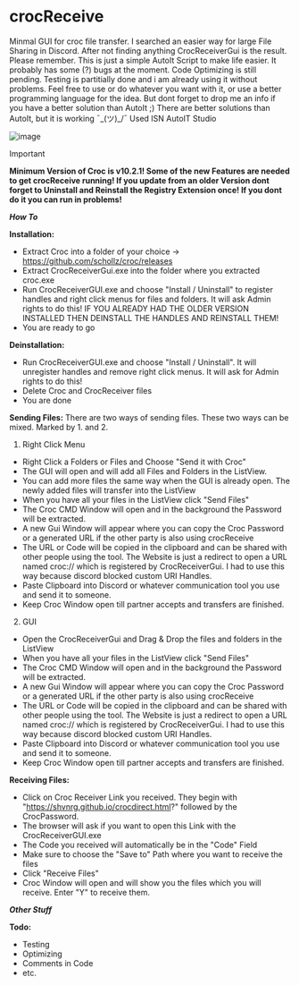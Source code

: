 # crocReceive 
Minmal GUI for croc file transfer. I searched an easier way for large File Sharing in Discord. 
After not finding anything CrocReceiverGui is the result.
Please remember. This is just a simple AutoIt Script to make life easier. It probably has some (?) bugs at the moment.
Code Optimizing is still pending. Testing is partitially done and i am already using it without problems. 
Feel free to use or do whatever you want with it, or use a better programming language for the idea.
But dont forget to drop me an info if you have a better solution than AutoIt ;)
There are better solutions than AutoIt, but it is working ¯\_(ツ)_/¯ Used ISN AutoIT Studio

![image](https://github.com/shvnrg/crocReceive/assets/93375929/2e898e05-453c-4328-b8a7-bbd7b7d7a053)

> [!IMPORTANT]
> **Minimum Version of Croc is v10.2.1! Some of the new Features are needed to get crocReceive running!
> If you update from an older Version dont forget to Uninstall and Reinstall the Registry Extension once! If you dont do it you can run in problems!**

***How To***

**Installation:**
- Extract Croc into a folder of your choice -> https://github.com/schollz/croc/releases
- Extract CrocReceiverGui.exe into the folder where you extracted croc.exe 
- Run CrocReceiverGUI.exe and choose "Install / Uninstall" to register handles and right click menus for files and folders. It will ask Admin rights to do this!
  IF YOU ALREADY HAD THE OLDER VERSION INSTALLED THEN DEINSTALL THE HANDLES AND REINSTALL THEM!
- You are ready to go

**Deinstallation:**
- Run CrocReceiverGUI.exe and choose "Install / Uninstall". It will unregister handles and remove right click menus. It will ask for Admin rights to do this! 
- Delete Croc and CrocReceiver files
- You are done

**Sending Files:**
There are two ways of sending files. These two ways can be mixed. Marked by 1. and 2. 

1. Right Click Menu
- Right Click a Folders or Files and Choose "Send it with Croc"
- The GUI will open and will add all Files and Folders in the ListView.
- You can add more files the same way when the GUI is already open. The newly added files will transfer into the ListView
- When you have all your files in the ListView click "Send Files"
- The Croc CMD Window will open and in the background the Password will be extracted.
- A new Gui Window will appear where you can copy the Croc Password or a generated URL if the other party is also using crocReceive
- The URL or Code will be copied in the clipboard and can be shared with other people using the tool.
  The Website is just a redirect to open a URL named croc:// which is registered by CrocReceiverGui. I had to use this way because discord blocked custom URI Handles.
- Paste Clipboard into Discord or whatever communication tool you use and send it to someone.
- Keep Croc Window open till partner accepts and transfers are finished.

2. GUI
- Open the CrocReceiverGui and Drag & Drop the files and folders in the ListView
- When you have all your files in the ListView click "Send Files"
- The Croc CMD Window will open and in the background the Password will be extracted.
- A new Gui Window will appear where you can copy the Croc Password or a generated URL if the other party is also using crocReceive
- The URL or Code will be copied in the clipboard and can be shared with other people using the tool.
  The Website is just a redirect to open a URL named croc:// which is registered by CrocReceiverGui. I had to use this way because discord blocked custom URI Handles.
- Paste Clipboard into Discord or whatever communication tool you use and send it to someone.
- Keep Croc Window open till partner accepts and transfers are finished.

**Receiving Files:**
- Click on Croc Receiver Link you received. They begin with "https://shvnrg.github.io/crocdirect.html?" followed by the CrocPassword.
- The browser will ask if you want to open this Link with the CrocReceiverGUI.exe
- The Code you received will automatically be in the "Code" Field
- Make sure to choose the "Save to" Path where you want to receive the files
- Click "Receive Files"
- Croc Window will open and will show you the files which you will receive. Enter "Y" to receive them.

***Other Stuff***

**Todo:**
- Testing
- Optimizing
- Comments in Code
- etc.
